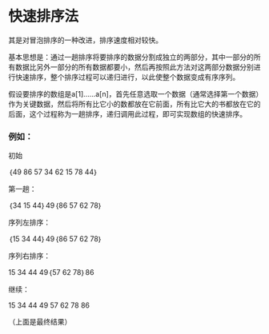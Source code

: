 # 快速排序法

其是对冒泡排序的一种改进，排序速度相对较快。

基本思想是：通过一趟排序将要排序的数据分割成独立的两部分，其中一部分的所有数据比另外一部分的所有数据都要小，然后再按照此方法对这两部分数据分别进行快速排序，整个排序过程可以递归进行，以此使整个数据变成有序序列。

假设要排序的数组是a[1]……a[n]，首先任意选取一个数据（通常选择第一个数据）作为关键数据，然后将所有比它小的数都放在它前面，所有比它大的书都放在它的后面，这个过程称为一趟排序，递归调用此过程，即可实现数组的快速排序。

### 例如：

初始

｛49 86 57 34 62 15 78 44｝

第一趟：

｛34 15 44｝49｛86 57 62 78｝

序列左排序：

｛15 34 44｝49｛86 57 62 78｝

序列右排序：

15 34 44 49｛57 62 78｝86

继续：

15 34 44 49 57 62 78 86

（上面是最终结果）

